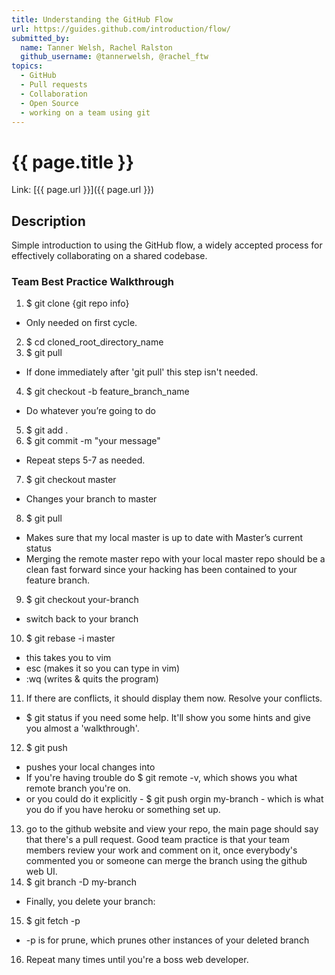 ```yaml
---
title: Understanding the GitHub Flow
url: https://guides.github.com/introduction/flow/
submitted_by:
  name: Tanner Welsh, Rachel Ralston
  github_username: @tannerwelsh, @rachel_ftw
topics:
  - GitHub
  - Pull requests
  - Collaboration
  - Open Source
  - working on a team using git
---
```


# {{ page.title }}

Link: [{{ page.url }}]({{ page.url }})

## Description

Simple introduction to using the GitHub flow, a widely accepted process for effectively collaborating on a shared codebase.

### Team Best Practice Walkthrough

1. $ git clone {git repo info}
  - Only needed on first cycle.
2. $ cd cloned_root_directory_name
3. $ git pull
  - If done immediately after 'git pull' this step isn't needed.
4. $ git checkout -b feature_branch_name
  - Do whatever you’re going to do
5. $ git add .
6. $ git commit -m "your message"
  - Repeat steps 5-7 as needed.
7. $ git checkout master
  - Changes your branch to master
8. $ git pull
  - Makes sure that my local master is up to date with Master’s current status
  - Merging the remote master repo with your local master repo should be a clean fast forward since your hacking has been contained to your feature branch.
9. $ git checkout your-branch
  - switch back to your branch
10. $ git rebase -i master
  - this takes you to vim
  - esc (makes it so you can type in vim)
  - :wq (writes & quits the program)
11. If there are conflicts, it should display them now. Resolve your conflicts.
  - $ git status if you need some help. It'll show you some hints and give you almost a 'walkthrough'.
12. $ git push 
  - pushes your local changes into 
  - If you're having trouble do $ git remote -v, which shows you what remote branch you're on.
  - or you could do it explicitly - $ git push orgin my-branch - which is what you do if you have heroku or something set up.
13. go to the github website and view your repo, the main page should say that there's a pull request. Good team practice is that your team members review your work and comment on it, once everybody's commented you or someone can merge the branch using the github web UI.
14. $  git branch -D my-branch
  - Finally, you delete your branch: 
15. $ git fetch -p 
  - -p is for prune, which prunes other instances of your deleted branch
16. Repeat many times until you're a boss web developer.
